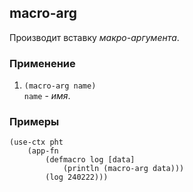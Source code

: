 ## macro-arg
Производит вставку _макро-аргумента_.

### Применение

1. `(macro-arg name)`<br>
`name` - _имя_.

### Примеры

```pihta
(use-ctx pht
    (app-fn
        (defmacro log [data]
            (println (macro-arg data)))
        (log 240222)))
```